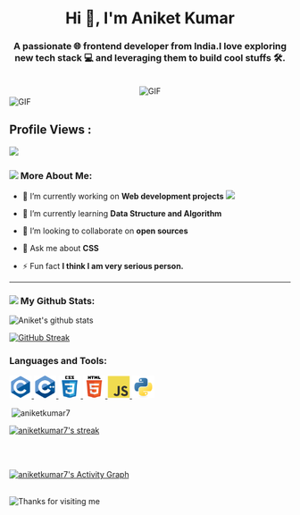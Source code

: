 <h1 align="center">Hi 👋, I'm Aniket Kumar</h1>
<h3 align="center">A passionate  🌐 frontend developer from India.I love exploring new tech stack 💻 and leveraging them to build cool stuffs 🛠️. </h3>

<div align="center">
  <br>
<img hight="300" width="700" alt="GIF" align="center" src="https://github.com/aniketkumar7/aniketkumar7/blob/master/assets/208593.gif">
</div>
<img hight="300" width="700" alt="GIF" align="center" src="https://github.com/Xx-Ashutosh-xX/Xx-Ashutosh-xX/blob/master/assets/208593.gif">


## Profile Views : 
  <img src="https://profile-counter.glitch.me/aniketkumar7/count.svg"/>
  
###  <img src="https://github.com/TheDudeThatCode/TheDudeThatCode/blob/master/Assets/Developer.gif" width="45" /> More About Me:
- 🔭 I’m currently working on **Web development projects** <img src="https://media.giphy.com/media/WUlplcMpOCEmTGBtBW/giphy.gif" width="30">

- 🌱 I’m currently learning **Data Structure and Algorithm**

- 👯 I’m looking to collaborate on **open sources**

- 💬 Ask me about **CSS**

- ⚡ Fun fact **I think I am very serious person.**

---
### <img src='https://media1.giphy.com/media/du3J3cXyzhj75IOgvA/giphy.gif?cid=ecf05e47x2g034i9pzwtzzsd3xgg2w9nr94t4tflbbgo3008&rid=giphy.gif' width='25' /> My Github Stats:
![Aniket's github stats](https://github-readme-stats.vercel.app/api?username=aniketkumar7&show_icons=true&title_color=ffc857&icon_color=8ac926&text_color=daf7dc&bg_color=151515&hide=issues&count_private=true&include_all_commits=true)

[![GitHub Streak](https://github-readme-streak-stats.herokuapp.com/?user=aniketkumar7&theme=dark)](https://git.io/streak-stats)
<h3 align="left">Languages and Tools:</h3>
<p align="left"> <a href="https://www.cprogramming.com/" target="_blank" rel="noreferrer"> <img src="https://raw.githubusercontent.com/devicons/devicon/master/icons/c/c-original.svg" alt="c" width="40" height="40"/> </a> <a href="https://www.w3schools.com/cpp/" target="_blank" rel="noreferrer"> <img src="https://raw.githubusercontent.com/devicons/devicon/master/icons/cplusplus/cplusplus-original.svg" alt="cplusplus" width="40" height="40"/> </a> <a href="https://www.w3schools.com/css/" target="_blank" rel="noreferrer"> <img src="https://raw.githubusercontent.com/devicons/devicon/master/icons/css3/css3-original-wordmark.svg" alt="css3" width="40" height="40"/> </a> <a href="https://www.w3.org/html/" target="_blank" rel="noreferrer"> <img src="https://raw.githubusercontent.com/devicons/devicon/master/icons/html5/html5-original-wordmark.svg" alt="html5" width="40" height="40"/> </a> <a href="https://developer.mozilla.org/en-US/docs/Web/JavaScript" target="_blank" rel="noreferrer"> <img src="https://raw.githubusercontent.com/devicons/devicon/master/icons/javascript/javascript-original.svg" alt="javascript" width="40" height="40"/> </a> <a href="https://www.python.org" target="_blank" rel="noreferrer"> <img src="https://raw.githubusercontent.com/devicons/devicon/master/icons/python/python-original.svg" alt="python" width="40" height="40"/> </a> </p>

<p>&nbsp;<img align="center" src="https://github-readme-stats.vercel.app/api?username=aniketkumar7&show_icons=true&locale=en" alt="aniketkumar7" /></p>

<!--Streak-->
<p >
  <a href="https://github.com/anjaliisingh1/github-readme-streak-stats">
    <img title="Streak Stats 🔥" alt="aniketkumar7's streak" src="https://github-readme-streak-stats.herokuapp.com/?user=aniketkumar7&theme=black-ice&hide_border=true&stroke=0000&background=060A0CD0"/>
  </a>
</p>
<br/>
<br/>

<a href="https://github.com/aniketkumar7/github-readme-activity-graph"><img alt="aniketkumar7's Activity Graph" src="https://activity-graph.herokuapp.com/graph?username=aniketkumar7&bg_color=0D1117&color=5BCDEC&line=5BCDEC&point=FFFFFF&hide_border=true" /></a>

<br/>
<img height="120" alt="Thanks for visiting me" width="100%" src="https://raw.githubusercontent.com/BrunnerLivio/brunnerlivio/master/images/marquee.svg" />
<p align="center">
